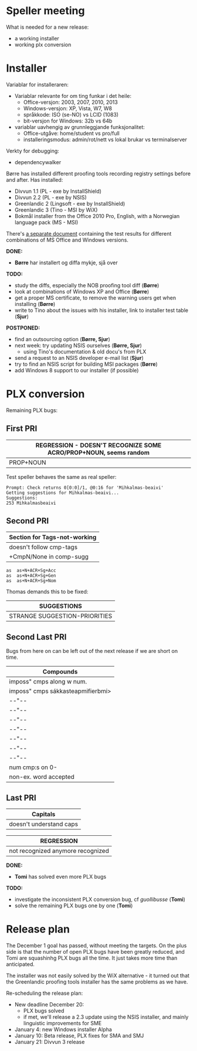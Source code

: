 # Speller meeting

What is needed for a new release:
* a working installer
* working plx conversion

# Installer

Variablar for installeraren:

* Variablar relevante for om ting funkar i det heile:
    - Office-versjon: 2003, 2007, 2010, 2013
    - Windows-versjon: XP, Vista, W7, W8
    - språkkode: ISO (se-NO) vs LCID (1083)
    - bit-versjon for Windows: 32b vs 64b
* variablar uavhengig av grunnleggjande funksjonalitet:
    - Office-utgåve: home/student vs pro/full
    - installeringsmodus: admin/rot/nett vs lokal brukar vs terminalserver

Verkty for debugging:
* dependencywalker

Børre has installed different proofing tools recording registry settings before and after. Has installed:

* Divvun 1.1 (PL - exe by InstallShield)
* Divvun 2.2 (PL - exe by NSIS)
* Greenlandic 2 (Lingsoft - exe by InstallShield)
* Greenlandic 3 (Tino - MSI by WiX)
* Bokmål installer from the Office 2010 Pro, English, with a Norwegian language pack (MS - MSI)

There's [a separate document](WindowsInstallationTest.html) containing the test results for different combinations of MS Office and Windows  versions.

**DONE:**
* **Børre** har installert og diffa mykje, sjå over

**TODO:**
* study the diffs, especially the NOB proofing tool diff (**Børre**)
* look at combinations of Windows XP and Office (**Børre**)
* get a proper MS certificate, to remove the warning users get when installing (**Børre**)
* write to Tino about the issues with his installer, link to installer test table (**Sjur**)

**POSTPONED:**
* find an outsourcing option (**Børre, Sjur**)
* next week: try updating NSIS ourselves (**Børre, Sjur**)
    - using Tino's documentation & old docu's from PLX
* send a request to an NSIS developer e-mail list (**Sjur**)
* try to find an NSIS script for building MSI packages (**Børre**)
* add Windows 8 support to our installer (if possible)

# PLX conversion

Remaining PLX bugs:

## First PRI

|  REGRESSION - DOESN'T RECOGNIZE SOME ACRO/PROP+NOUN, seems random
| --- 
|  PROP+NOUN	          | Mihkalmas-beaivi            | 593 | WONTFIX

Test speller behaves the same as real speller:
```
Prompt: Check returns 0[0:0]/1, @0:16 for 'Mihkalmas-beaivi'
Getting suggestions for Mihkalmas-beaivi...
Suggestions:
253	Mihkalmasbeaivi
```

## Second PRI

|  Section for Tags-not-working
| --- 
|  doesn't follow cmp-tags | sámedikkepresideanta | 489		| FIXED
|  +CmpN/None in comp-sugg | 1883-as              | 508

```
as	as+N+ACR+Sg+Acc
as	as+N+ACR+Sg+Gen
as	as+N+ACR+Sg+Nom
```

Thomas demands this to be fixed:

|  SUGGESTIONS
| --- 
|  STRANGE SUGGESTION-PRIORITIES | guollibusse > Vuolli-busse (and not the expected: guollebusse) | 397,917 | oaivebussiid, guollebussiid  not suggested   SEE ALSO 917  bargomáhtuid

## Second Last PRI

Bugs from here on can be left out of the next release if we are short on time.

|  Compounds
| --- 
|  imposs" cmps along w num.         | 0-geažideapmigárvu (geažideapmigárvu is impossible) | 536,1145 | NO SUGGESTIONS - GOOD - BUT:
|  imposs" cmps sákkasteapmifierbmi>	| (225) aseákkasteapmifierbmi		ase-              | 536      | REGRESSION
|  --"--                             | (225) asiákkasteapmifierbmi		asi-
|  --"--                             | (225) ásaákkasteapmifierbmi		ása-
|  --"--                             | (225) áseákkasteapmifierbmi		áse-
|  --"--                             | (225) ásoákkasteapmifierbmi		áso-
|  --"--                             | (225) ásuákkasteapmifierbmi		ásu-
|  --"--                             | (221) ášoákkasteapmifierbmi		ášo-
|  --"--                             | (221) ášuákkasteapmifierbmi		ášu-
|  num cmp:s on 0-                   | 051-nummarat                                        | 631
|  non-ex. word accepted             | saame                                               | 658

## Last PRI

|  Capitals
| --- 
|  doesn't understand caps   | 1700-LOHKU                    | 647

|  REGRESSION
| --- 
|  not recognized anymore recognized  | biilarievttijođiheaddjái | 819		

**DONE:**
* **Tomi** has solved even more PLX bugs

**TODO:**
* investigate the inconsistent PLX conversion bug, cf *guollibusse* (**Tomi**)
* solve the remaining PLX bugs one by one (**Tomi**)

# Release plan

The December 1 goal has passed, without meeting the targets. On the plus side is that the number of open PLX bugs have been greatly reduced, and Tomi are squashinhg PLX bugs all the time. It just takes more time than anticipated.

The installer was not easily solved by the WiX alternative - it turned out that the Greenlandic proofing tools installer has the same problems as we have.

Re-scheduling the release plan:

* New deadline December 20:
    - PLX bugs solved
    - if met, we'll release a 2.3 update using the NSIS installer, and mainly linguistic improvements for SME
* January 4: new Windows installer Alpha
* January 10: Beta release, PLX fixes for SMA and SMJ
* January 21: Divvun 3 release
